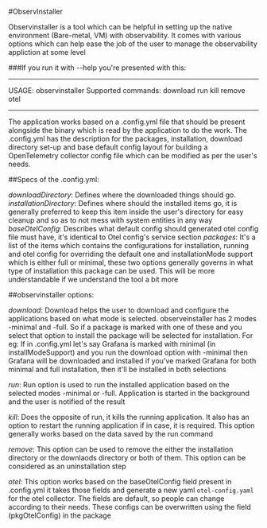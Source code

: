 #ObservInstaller

Observinstaller is a tool which can be helpful in setting up the native environment (Bare-metal, VM) with observability.
It comes with various options which can help ease the job of the user to manage the observability appliction at some level

###If you run it with --help you're presented with this:
***
USAGE: observinstaller <command> <options>
  Supported commands:
    download
    run
    kill
    remove
    otel
***

The application works based on a .config.yml file that should be present alongside the binary which is read by the application
to do the work. The .config.yml has the description for the packages, installation, download directory set-up and base default 
config layout for building a OpenTelemetry collector config file which can be modified as per the user's needs.

##Specs of the .config.yml:

*downloadDirectory*: Defines where the downloaded things should go.
*installationDirectory*: Defines where should the installed items go, it is generally preferred to keep this item inside the 
user's directory for easy cleanup and so as to not mess with system entities in any way
*baseOtelConfig*: Describes what default config should generated otel config file must have, it's identical to Otel config's service section
*packages*: It's a list of the items which contains the configurations for installation, running and otel config for overriding the default 
one and installationMode support which is either full or minimal, these two options generally governs in what type of installation this
package can be used. This will be more understandable if we understand the tool a bit more

##observinstaller options:

*download*: Download helps the user to download and configure the applications based on what mode is selected. observeinstaller has 2 modes
-minimal and -full. So if a package is marked with one of these and you select that option to install the package will be selected for 
installation. For eg: If in .config.yml let's say Grafana is marked with minimal (in installModeSupport) and you run the download option
with -minimal then Grafana will be downloaded and installed if you've marked Grafana for both minimal and full installation, then it'll be
installed in both selections

*run*: Run option is used to run the installed application based on the selected modes -minimal or -full. Application is started in the
background and the user is notified of the result

*kill*: Does the opposite of run, it kills the running application. It also has an option to restart the running application if in case, it
is required. This option generally works based on the data saved by the run command

*remove*: This option can be used to remove the either the installation directory or the downlaods directory or both of them. This option can
be considered as an uninstallation step

*otel*: This option works based on the baseOtelConfig field present in .config.yml it takes those fields and generate a new yaml 
`otel-config.yaml` for the otel collector. The fields are default, so people can change according to their needs. These configs can be 
overwritten using the field (pkgOtelConfig) in the package

